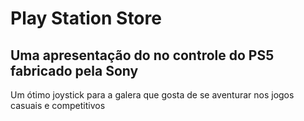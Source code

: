 # Play Station Store
## Uma apresentação do no controle do PS5 fabricado pela Sony
Um ótimo joystick para a galera que gosta de se aventurar nos jogos casuais e competitivos
